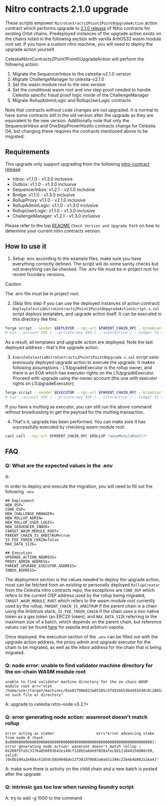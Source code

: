 # Nitro contracts 2.1.0 upgrade

These scripts empower `NitroContracts2Point1Point0UpgradeAction` action contract which performs upgrade to [2.1.0 release](https://github.com/OffchainLabs/nitro-contracts/releases/tag/v2.1.0) of Nitro contracts for existing Orbit chains. Predeployed instances of the upgrade action exists on the chains listed in the following section with vanilla ArbOS32 wasm module root set. If you have a custom nitro machine, you will need to deploy the upgrade action yourself.

CelestiaNitroContracts2Point1Point0UpgradeAction will perform the following action:

1. Migrate the SequencerInbox to the celestia-v2.1.0 version
2. Migrate ChallengeManager to celestia-v2.1.0
3. Set the wasm module root to the new version
4. Set the conditional wasm root and one step proof needed to handle Celestia specific fraud proof logic inside of the ChallengeManager
5. Migrate RollupAdminLogic and RollupUserLogic contracts

Note that contracts without code changes are not upgraded. It is normal to have some contracts still in the old version after the upgrade as they are equivalent to the new version. Additionally note that only the SequencerInbox and OneStepProverHostIo contracts change for Celestia DA, but changing these requires the contracts mentioned above to be migrated.

## Requirements

This upgrade only support upgrading from the following [nitro-contract release](https://github.com/OffchainLabs/nitro-contracts/releases):

- Inbox: v1.1.0 - v1.3.0 inclusive
- Outbox: v1.1.0 - v1.3.0 inclusive
- SequencerInbox: v1.2.1 - v2.1.0 inclusive
- Bridge: v1.1.0 - v1.3.0 inclusive
- RollupProxy: v1.1.0 - v2.1.0 inclusive
- RollupAdminLogic: v1.1.0 - v1.3.0 inclusive
- RollupUserLogic: v1.1.0 - v1.3.0 inclusive
- ChallengeManager: v1.2.1 - v1.3.0 inclusive

Please refer to the top [README](../../README.md) `Check Version and Upgrade Path` on how to determine your current nitro contracts version.

## How to use it

1. Setup .env according to the example files, make sure you have everything correctly defined. The script will do some sanity checks but not everything can be checked. The .env file must be in project root for recent foundary versions.

> [!CAUTION]
> The .env file must be in project root.

2. (Skip this step if you can use the deployed instances of action contract)
   `DeployCelestiaNitroContracts2Point1Point0UpgradeActionScript.s.sol` script deploys templates, and upgrade action itself. It can be executed in this directory like this:

```bash
forge script --sender $DEPLOYER --rpc-url $PARENT_CHAIN_RPC --broadcast --slow DeployNitroContracts2Point1Point0UpgradeActionScript -vvv --verify --skip-simulation
# use --account XXX / --private-key XXX / --interactive / --ledger to set the account to send the transaction from
```

As a result, all templates and upgrade action are deployed. Note the last deployed address - that's the upgrade action.

3. `ExecuteCelestiaNitroContracts2Point1Point0Upgrade.s.sol` script uses previously deployed upgrade action to execute the upgrade. It makes following assumptions - L1UpgradeExecutor is the rollup owner, and there is an EOA which has executor rights on the L1UpgradeExecutor. Proceed with upgrade using the owner account (the one with executor rights on L1UpgradeExecutor):

```bash
forge script --sender $EXECUTOR --rpc-url $PARENT_CHAIN_RPC --broadcast ExecuteNitroContracts2Point1Point0UpgradeScript -vvv
# use --account XXX / --private-key XXX / --interactive / --ledger to set the account to send the transaction from
```

If you have a multisig as executor, you can still run the above command without broadcasting to get the payload for the multisig transaction.

4. That's it, upgrade has been performed. You can make sure it has successfully executed by checking wasm module root:

```bash
cast call --rpc-url $PARENT_CHAIN_RPC $ROLLUP "wasmModuleRoot()"
```

## FAQ

### Q: What are the expected values in the .env

A: 

In order to deploy and execute the migration, you will need to fill out the following `.env`

```
## Deployment
NEW_OSP=
COND_OSP=
NEW_CHALLENGE_MANAGER=
NEW_ROLLUP_ADMIN=
NEW_ROLLUP_USER_LOGIC=
NEW_SEQUENCER_INBOX=
TARGET_WASM_MODULE_ROOT=
PARENT_CHAIN_IS_ARBITRUM=true
IS_FEE_TOKEN_CHAIN=false
MAX_DATA_SIZE=

## Execution
UPGRADE_ACTION_ADDRESS=
PROXY_ADMIN_ADDRESS=
PARENT_UPGRADE_EXECUTOR_ADDRESS=
INBOX_ADDRESS=
```

The deployment section is the values needed to deploy the upgrade action, most can be fetched from an existing or personally deployed `RollupCreator` from the Celestia nitro contracts repo, the exceptions are `COND_OSP` which refers to the current OSP address used by the rollup being migrated, `TARGET_WASM_MODULE_ROOT` which refers to the wasm module root currently used by the rollup, `PARENT_CHAIN_IS_ARBITRUM` if the parent chain is a chain using the Arbitrum stack, `IS_FEE_TOKEN_CHAIN` if the chain uses a non native token as a gas token (an ERC20 token), and `MAX_DATA_SIZE` referring to the maximum size of a batch, which depends on the parent chain, but reference values can be found [here](https://github.com/celestiaorg/orbit-actions/tree/main/scripts/foundry/contract-upgrades/1.2.1/env-templates) for sepolia and arbitrum sepolia.

Once deployed, the execution section of the `.env` can be filled out with the upgrade action address, the proxy admin and upgrade executor for the chain to be migrated, as well as the inbox address for the chain that is being migrated.

### Q: node error: unable to find validator machine directory for the on-chain WASM module root

```
unable to find validator machine directory for the on-chain WASM module root err="stat /home/user/target/machines/0xe81f986823a85105c5fd91bb53b4493d38c0c26652d23f76a7405ac889908287: no such file or directory"
```

A: upgrade to celestia nitro-node v3.2.1+

### Q: error generating node action: wasmroot doesn't match rollup

```
error acting as staker                   err="error advancing stake from node 0 (hash 0x0000000000000000000000000000000000000000000000000000000000000000): error generating node action: wasmroot doesn't match rollup : 0x260f5fa5c3176a856893642e149cf128b5a8de9f828afec8d11184415dd8dc69, valid: [0x8b104a2e80ac6165dc58b9048de12f301d70b02a0ab51396c22b4b4b802a16a4]"
```

A: make sure there is activity on the child chain and a new batch is posted after the upgrade

### Q: intrinsic gas too low when running foundry script

A: try to add -g 1000 to the command

